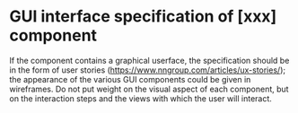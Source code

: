 GUI interface specification of [xxx] component
==============================================

If the component contains a graphical userface, the specification should be
in the form of user stories (https://www.nngroup.com/articles/ux-stories/); the appearance of
the various GUI components could be given in wireframes. Do not put weight on
the visual aspect of each component, but on the interaction steps and the views
with which the user will interact.
